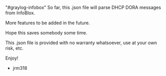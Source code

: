 "#graylog-infobox" 
So far, this .json file will parse DHCP DORA messages from InfoBlox.

More features to be added in the future.

Hope this saves somebody some time.

This .json file is provided with no warranty whatsoever, use at your own risk, etc.

Enjoy!

- jrm318